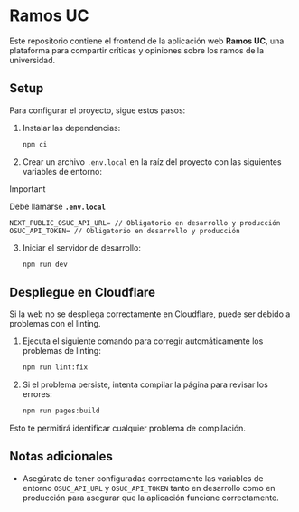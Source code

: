 # Ramos UC

Este repositorio contiene el frontend de la aplicación web **Ramos UC**, una plataforma para compartir críticas y opiniones sobre los ramos de la universidad.

## Setup

Para configurar el proyecto, sigue estos pasos:

1. Instalar las dependencias:
   ```bash
   npm ci
   ```

2. Crear un archivo `.env.local` en la raíz del proyecto con las siguientes variables de entorno:
> [!IMPORTANT]
> Debe llamarse **`.env.local`**
   ```env
   NEXT_PUBLIC_OSUC_API_URL= // Obligatorio en desarrollo y producción
   OSUC_API_TOKEN= // Obligatorio en desarrollo y producción
   ```

3. Iniciar el servidor de desarrollo:
   ```bash
   npm run dev
   ```

## Despliegue en Cloudflare

Si la web no se despliega correctamente en Cloudflare, puede ser debido a problemas con el linting.

1. Ejecuta el siguiente comando para corregir automáticamente los problemas de linting:
   ```bash
   npm run lint:fix
   ```

2. Si el problema persiste, intenta compilar la página para revisar los errores:
   ```bash
   npm run pages:build
   ```

Esto te permitirá identificar cualquier problema de compilación.

## Notas adicionales

- Asegúrate de tener configuradas correctamente las variables de entorno `OSUC_API_URL` y `OSUC_API_TOKEN` tanto en desarrollo como en producción para asegurar que la aplicación funcione correctamente.
